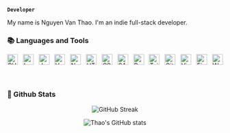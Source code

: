 **`Developer`**

My name is Nguyen Van Thao. I'm an indie full-stack developer.

### 📚 Languages and Tools

<a target="_blank" rel="noreferrer" href="https://www.php.net/"><img src="https://img.shields.io/badge/PHP-282C34?logo=php&logoColor=777bb3" alt="PHP logo" title="PHP" height="25" /></a>
&nbsp;
<a href="https://www.laravel.com/" target="blank"><img src="https://img.shields.io/badge/Laravel-282C34?logo=laravel&logoColor=FE2D1F" alt="Laravel logo" title="Laravel" height="25" /></a>
&nbsp;
<a href="#"><img src="https://img.shields.io/badge/JavaScript-282C34?logo=javascript&logoColor=F7DF1E" alt="JavaScript logo" title="JavaScript" height="25" /></a>
&nbsp;
<a href="https://vuejs.org/"><img src="https://img.shields.io/badge/Vue.js-282C34?logo=vue.js&logoColor=4FC08D" alt="Vue.js logo" title="Vue.js" height="25" /></a>
&nbsp;
<a href="https://nuxt.com/"><img src="https://img.shields.io/badge/Nuxt.js-282C34?logo=nuxt.js&logoColor=4FC08D" alt="Nuxt.js logo" title="Nuxt.js" height="25" /></a>
&nbsp;
<a href="#"><img src="https://img.shields.io/badge/HTML5-282C34?logo=html5&logoColor=E34F26" alt="HTML5 logo" title="HTML5" height="25" /></a>
&nbsp;
<a href="#"><img src="https://img.shields.io/badge/CSS3-282C34?logo=css3&logoColor=1572B6" alt="CSS3 logo" title="CSS3" height="25" /></a>
&nbsp;
<a href="https://sass-lang.com/"><img src="https://img.shields.io/badge/Sass-282C34?logo=sass&logoColor=CC6699" alt="SASS logo" title="SASS" height="25" /></a>
&nbsp;
<a href="https://getbootstrap.com/"><img src="https://img.shields.io/badge/Bootstrap-282C34?logo=bootstrap&logoColor=7952B3" alt="Bootstrap logo" title="Bootstrap" height="25" /></a>
&nbsp;
<a href="https://tailwindcss.com/"><img src="https://img.shields.io/badge/Tailwind%20CSS-282C34?logo=tailwind-css&logoColor=38B2AC" alt="TailwindCSS logo" title="TailwindCSS" height="25" /></a>
&nbsp;
<a href="https://git-scm.com/"><img src="https://img.shields.io/badge/Git-282C34?logo=git&logoColor=F05032" alt="Git logo" title="Git" height="25" /></a>
&nbsp;
<a href="https://code.visualstudio.com/"><img src="https://img.shields.io/badge/VS%20Code-282C34?logo=visual-studio-code&logoColor=007ACC" alt="Visual Studio Code logo" title="Visual Studio Code" height="25" /></a>
&nbsp;
<a href="https://firebase.google.com/"><img src="https://img.shields.io/badge/Firebase-282C34?logo=firebase&logoColor=FFCA28" alt="Firebase logo" title="Firebase" height="25" /></a>
&nbsp;
<a href="https://wordpress.org/"><img src="https://img.shields.io/badge/WordPress-282C34?logo=wordPress&logoColor=21759B" alt="WordPress logo" title="WordPress" height="25" /></a>
&nbsp;
<br />

#

#

### 🌟 Github Stats

<div align="center">

![GitHub Streak](https://streak-stats.demolab.com?user=thaolaptrinh&theme=vue&border_radius=4.5)

![Thao's GitHub stats](https://github-readme-stats.vercel.app/api?username=thaolaptrinh&show_icons=true&theme=vue-dark)

</div>
